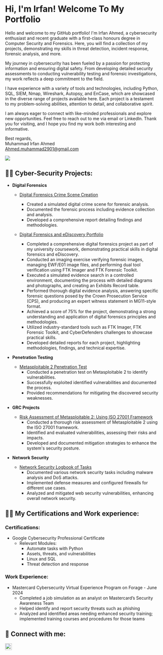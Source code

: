 <h1>Hi, I'm Irfan! Welcome To My Portfolio</h1>

Hello and welcome to my GitHub portfolio! I'm Irfan Ahmed, a cybersecurity enthusiast and recent graduate with a first-class honours degree in Computer Security and Forensics. Here, you will find a collection of my projects, demonstrating my skills in threat detection, incident response, forensic analysis, and more.

My journey in cybersecurity has been fueled by a passion for protecting information and ensuring digital safety. From developing detailed security assessments to conducting vulnerability testing and forensic investigations, my work reflects a deep commitment to the field.

I have experience with a variety of tools and technologies, including Python, SQL, SIEM, Nmap, Wireshark, Autopsy, and EnCase, which are showcased in the diverse range of projects available here. Each project is a testament to my problem-solving abilities, attention to detail, and collaborative spirit.

I am always eager to connect with like-minded professionals and explore new opportunities. Feel free to reach out to me via email or LinkedIn. Thank you for visiting, and I hope you find my work both interesting and informative.


Best regards,  
Muhammad Irfan Ahmed  
Ahmed.muhammad2901@gmail.com  

<a href="https://linkedin.com/in/m-irfan-ahmed"><img src="https://img.shields.io/badge/-LinkedIn-0072b1?&style=for-the-badge&logo=linkedin&logoColor=white" /></a>

<h2>👨‍💻 Cyber-Security Projects:</h2>

- **Digital Forensics**
  - [Digital Forensics Crime Scene Creation](https://github.com/AhmedIrfan198/Digital-Forensics-Crime-Scene-Creation)
    - Created a simulated digital crime scene for forensic analysis.
    - Documented the forensic process including evidence collection and analysis.
    - Developed a comprehensive report detailing findings and methodologies.
      
  - [Digital Forensics and eDiscovery Portfolio](https://github.com/AhmedIrfan198/Digital-Forensics-Portfolio-of-Tasks)
    - Completed a comprehensive digital forensics project as part of my university coursework, demonstrating practical skills in digital forensics and eDiscovery.
    - Conducted an imaging exercise verifying forensic images, managing EWF/E01 image files, and performing dual tool verification using FTK Imager and FTK Forensic Toolkit.
    - Executed a simulated evidence search in a controlled environment, documenting the process with detailed diagrams and photographs, and creating an Exhibits Record table.
    - Performed thorough digital evidence analysis, answering specific forensic questions posed by the Crown Prosecution Service (CPS), and producing an expert witness statement in MG11-style format.
    - Achieved a score of 75% for the project, demonstrating a strong understanding and application of digital forensics principles and methodologies.
    - Utilized industry-standard tools such as FTK Imager, FTK Forensic Toolkit, and CyberDefenders challenges to showcase practical skills.
    - Developed detailed reports for each project, highlighting methodologies, findings, and technical expertise.


- **Penetration Testing**
  - [Metasploitable 2 Penetration Test](https://github.com/AhmedIrfan198/Penetration-Test-of-Metasploitable-2)
    - Conducted a penetration test on Metasploitable 2 to identify vulnerabilities.
    - Successfully exploited identified vulnerabilities and documented the process.
    - Provided recommendations for mitigating the discovered security weaknesses.

- **GRC Projects**
  - [Risk Assessment of Metasploitable 2: Using ISO 27001 Framework](https://github.com/AhmedIrfan198/Metasploitable-2-Risk-Assessment-and-Mitigation)
    - Conducted a thorough risk assessment of Metasploitable 2 using the ISO 27001 framework.
    - Identified and evaluated vulnerabilities, assessing their risks and impacts.
    - Developed and documented mitigation strategies to enhance the system's security posture.

- **Network Security**
  - [Network Security Logbook of Tasks](https://github.com/AhmedIrfan198/Network-Security-Logbook)
    - Documented various network security tasks including malware analysis and DoS attacks.
    - Implemented defense measures and configured firewalls for different use cases.
    - Analyzed and mitigated web security vulnerabilities, enhancing overall network security.

<h2>👨‍💻 My Certifications and Work experience:</h2>

### Certifications:
- Google Cybersecurity Professional Certificate
  - Relevant Modules:
    - Automate tasks with Python
    - Assets, threats, and vulnerabilities
    - Linux and SQL
    - Threat detection and response

### Work Experience:
- Mastercard Cybersecurity Virtual Experience Program on Forage - June 2024
  - Completed a job simulation as an analyst on Mastercard’s Security Awareness Team
  - Helped identify and report security threats such as phishing
  - Analyzed and identified areas needing enhanced security training; implemented training courses and procedures for those teams

<h2> 🤳 Connect with me:</h2>

[<img align="left" alt="IrfanAhmed | LinkedIn" width="22px" src="https://cdn.jsdelivr.net/npm/simple-icons@v3/icons/linkedin.svg" />][linkedin]

[linkedin]: https://linkedin.com/in/m-irfan-ahmed

<!--
**AhmedIrfan198/AhmedIrfan198** is a ✨ _special_ ✨ repository because its `README.md` (this file) appears on your GitHub profile.

Here are some ideas to get you started:

- 🔭 I’m currently working on ...
- 🌱 I’m currently learning ...
- 👯 I’m looking to collaborate on ...
- 🤔 I’m looking for help with ...
- 💬 Ask me about ...
- 📫 How to reach me: ...
- 😄 Pronouns: ...
- ⚡ Fun fact: ...
-->
